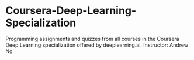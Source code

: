 # Coursera-Deep-Learning-Specialization
Programming assignments and quizzes from all courses in the Coursera Deep Learning specialization offered by deeplearning.ai.  Instructor: Andrew Ng
